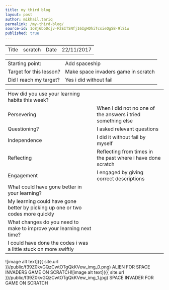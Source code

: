```yaml
---
title: my third blog
layout: post
author: mikhail.tariq
permalink: /my-third-blog/
source-id: 1o8j6bbDcjv-F2EITSNfj16IgHDhiTcsieQgSB-9lS1w
published: true
---
```

<table>
  <tr>
    <td>Title</td>
    <td>scratch</td>
    <td>Date</td>
    <td>22/11/2017</td>
  </tr>
</table>


<table>
  <tr>
    <td>Starting point:</td>
    <td>Add spaceship</td>
  </tr>
  <tr>
    <td>Target for this lesson?</td>
    <td>Make space invaders game in scratch</td>
  </tr>
  <tr>
    <td>Did I reach my target? </td>
    <td>Yes i did without fail</td>
  </tr>
</table>


<table>
  <tr>
    <td>How did you use your learning habits this week?</td>
    <td></td>
  </tr>
  <tr>
    <td>Persevering</td>
    <td>When I did not no one of the answers i tried something else</td>
  </tr>
  <tr>
    <td>Questioning?</td>
    <td>I asked relevant questions</td>
  </tr>
  <tr>
    <td>Independence</td>
    <td>I did it without fail by myself</td>
  </tr>
  <tr>
    <td>Reflecting</td>
    <td>Reflecting from times in the past where i have done scratch</td>
  </tr>
  <tr>
    <td>Engagement</td>
    <td>I engaged by giving correct descriptions</td>
  </tr>
  <tr>
    <td>What could have gone better in your learning?</td>
    <td></td>
  </tr>
  <tr>
    <td>My learning could have gone better by picking up one or two codes more quickly</td>
    <td></td>
  </tr>
  <tr>
    <td>What changes do you need to make to improve your learning next time?</td>
    <td></td>
  </tr>
  <tr>
    <td>I could have done the codes i was a little stuck on more swiftly</td>
    <td></td>
  </tr>
</table>


![image alt text]({{ site.url }}/public/f39Z0kvGQzCwtOTgQkKVew_img_0.png)    ALIEN FOR SPACE INVADERS GAME ON SCRATCH![image alt text]({{ site.url }}/public/f39Z0kvGQzCwtOTgQkKVew_img_1.jpg)              SPACE INVADER FOR GAME ON SCRATCH

